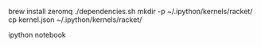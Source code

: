 brew install zeromq
./dependencies.sh
mkdir -p ~/.ipython/kernels/racket/
cp kernel.json ~/.ipython/kernels/racket/

ipython notebook
